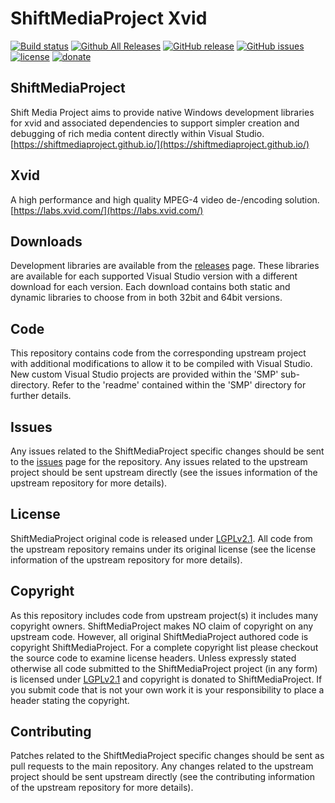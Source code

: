 ShiftMediaProject Xvid
=============
[![Build status](https://ci.appveyor.com/api/projects/status/raeoo5n9yocwmark?svg=true)](https://ci.appveyor.com/project/Sibras/xvid)
[![Github All Releases](https://img.shields.io/github/downloads/ShiftMediaProject/xvid/total.svg)](https://github.com/ShiftMediaProject/xvid/releases)
[![GitHub release](https://img.shields.io/github/release/ShiftMediaProject/xvid.svg)](https://github.com/ShiftMediaProject/xvid/releases/latest)
[![GitHub issues](https://img.shields.io/github/issues/ShiftMediaProject/xvid.svg)](https://github.com/ShiftMediaProject/xvid/issues)
[![license](https://img.shields.io/github/license/ShiftMediaProject/xvid.svg)](https://github.com/ShiftMediaProject/xvid)
[![donate](https://img.shields.io/badge/donate-link-brightgreen.svg)](https://shiftmediaproject.github.io/8-donate/)
## ShiftMediaProject

Shift Media Project aims to provide native Windows development libraries for xvid and associated dependencies to support simpler creation and debugging of rich media content directly within Visual Studio. [https://shiftmediaproject.github.io/](https://shiftmediaproject.github.io/)

## Xvid

A high performance and high quality MPEG-4 video de-/encoding solution. [https://labs.xvid.com/](https://labs.xvid.com/)

## Downloads

Development libraries are available from the [releases](https://github.com/ShiftMediaProject/xvid/releases) page. These libraries are available for each supported Visual Studio version with a different download for each version. Each download contains both static and dynamic libraries to choose from in both 32bit and 64bit versions.

## Code

This repository contains code from the corresponding upstream project with additional modifications to allow it to be compiled with Visual Studio. New custom Visual Studio projects are provided within the 'SMP' sub-directory. Refer to the 'readme' contained within the 'SMP' directory for further details.

## Issues

Any issues related to the ShiftMediaProject specific changes should be sent to the [issues](https://github.com/ShiftMediaProject/xvid/issues) page for the repository. Any issues related to the upstream project should be sent upstream directly (see the issues information of the upstream repository for more details).

## License

ShiftMediaProject original code is released under [LGPLv2.1](https://www.gnu.org/licenses/lgpl-2.1.html). All code from the upstream repository remains under its original license (see the license information of the upstream repository for more details).

## Copyright

As this repository includes code from upstream project(s) it includes many copyright owners. ShiftMediaProject makes NO claim of copyright on any upstream code. However, all original ShiftMediaProject authored code is copyright ShiftMediaProject. For a complete copyright list please checkout the source code to examine license headers. Unless expressly stated otherwise all code submitted to the ShiftMediaProject project (in any form) is licensed under [LGPLv2.1](https://www.gnu.org/licenses/lgpl-2.1.html) and copyright is donated to ShiftMediaProject. If you submit code that is not your own work it is your responsibility to place a header stating the copyright.

## Contributing

Patches related to the ShiftMediaProject specific changes should be sent as pull requests to the main repository. Any changes related to the upstream project should be sent upstream directly (see the contributing information of the upstream repository for more details).